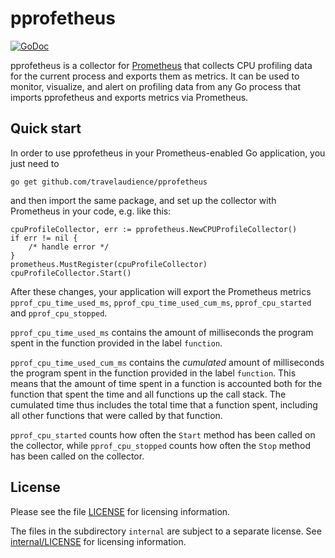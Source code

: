 # pprofetheus

[![GoDoc](https://godoc.org/github.com/travelaudience/pprofetheus?status.svg)](https://godoc.org/github.com/travelaudience/pprofetheus)

pprofetheus is a collector for [Prometheus](https://prometheus.io/) that 
collects CPU profiling data for the current process and exports them as metrics. 
It can be used to monitor, visualize, and alert on profiling data from any Go 
process that imports pprofetheus and exports metrics via Prometheus.

## Quick start

In order to use pprofetheus in your Prometheus-enabled Go application, you just 
need to

	go get github.com/travelaudience/pprofetheus

and then import the same package, and set up the collector with Prometheus in 
your code, e.g. like this:

	cpuProfileCollector, err := pprofetheus.NewCPUProfileCollector()
	if err != nil {
		/* handle error */
	}
	prometheus.MustRegister(cpuProfileCollector)
	cpuProfileCollector.Start()

After these changes, your application will export the Prometheus metrics 
`pprof_cpu_time_used_ms`, `pprof_cpu_time_used_cum_ms`, `pprof_cpu_started` and 
`pprof_cpu_stopped`.

`pprof_cpu_time_used_ms` contains the amount of milliseconds the program spent 
in the function provided in the label `function`.

`pprof_cpu_time_used_cum_ms` contains the _cumulated_ amount of milliseconds 
the program spent in the function provided in the label `function`. This means 
that the amount of time spent in a function is accounted both for the function 
that spent the time and all functions up the call stack. The cumulated time 
thus includes the total time that a function spent, including all other 
functions that were called by that function.

`pprof_cpu_started` counts how often the `Start` method has been called on the 
collector, while `pprof_cpu_stopped` counts how often the `Stop` method has 
been called on the collector.

## License

Please see the file [LICENSE](LICENSE) for licensing information.

The files in the subdirectory `internal` are subject to a separate license. See
[internal/LICENSE](internal/LICENSE) for licensing information.
